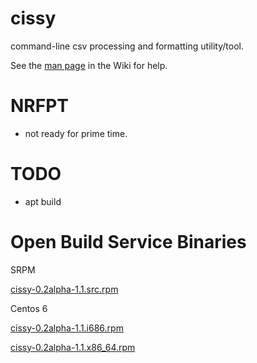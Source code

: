 # cissy
command-line csv processing and formatting utility/tool.

See the [man page](https://github.com/slass100/cissy/wiki/man-page) in the 
Wiki for help.

# NRFPT
* not ready for prime time.  

# TODO
* apt build

# Open Build Service Binaries

SRPM

[cissy-0.2alpha-1.1.src.rpm](https://api.opensuse.org/build/home:slass100/CentOS_6/i586/cissy/cissy-0.2alpha-1.1.src.rpm)

Centos 6 

[cissy-0.2alpha-1.1.i686.rpm](https://api.opensuse.org/build/home:slass100/CentOS_6/i586/cissy/cissy-0.2alpha-1.1.i686.rpm)

[cissy-0.2alpha-1.1.x86_64.rpm](http://download.opensuse.org/repositories/home:/slass100/CentOS_7/x86_64/cissy-0.2alpha-1.1.x86_64.rpm)
